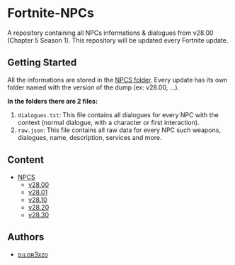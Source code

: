 # Fortnite-NPCs
A repository containing all NPCs informations & dialogues from v28.00 (Chapter 5 Season 1). This repository will be updated every Fortnite update.

## Getting Started
All the informations are stored in the [NPCS folder](./NPCS/). Every update has its own folder named with the version of the dump (ex: v28.00, ...).

**In the folders there are 2 files:**
1. `dialogues.txt`: This file contains all dialogues for every NPC with the context (normal dialogue, with a character or first interaction).
2. `raw.json`: This file contains all raw data for every NPC such weapons, dialogues, name, description, services and more.

## Content
- [NPCS](./NPCS/)
    - [v28.00](./NPCS/v28.00/)
    - [v28.01](./NPCS/v28.01/)
    - [v28.10](./NPCS/v28.10/)
    - [v28.20](./NPCS/v28.20/)
    - [v28.30](./NPCS/v28.30/)

## Authors
- [ᴅᴊʟᴏʀ3xᴢo](https://twitter.com/djlorenzouasset)